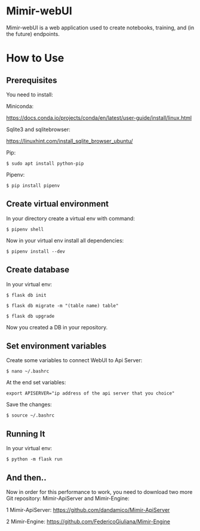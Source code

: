 # Mimir-webUI

Mimir-webUI is a web application used to create notebooks, training, and (in the future) endpoints.

How to Use
==========

Prerequisites
-------------

You need to install:

Miniconda: 

https://docs.conda.io/projects/conda/en/latest/user-guide/install/linux.html

Sqlite3 and sqlitebrowser:

https://linuxhint.com/install_sqlite_browser_ubuntu/

Pip: 

    $ sudo apt install python-pip
    
Pipenv:

    $ pip install pipenv
   

Create virtual environment
--------------------------

In your directory create a virtual env with command:

    $ pipenv shell
    

Now in your virtual env install all dependencies:

    $ pipenv install --dev
    


Create database
---------------

In your virtual env:

	$ flask db init

	$ flask db migrate -m "(table name) table"

	$ flask db upgrade

Now you created a DB in your repository.


Set environment variables
-------------------------

Create some variables to connect WebUI to Api Server:

    $ nano ~/.bashrc
    
At the end set variables: 

	export APISERVER="ip address of the api server that you choice"

Save the changes:
	
	$ source ~/.bashrc    



Running It
----------

In your virtual env:

    $ python -m flask run



And then..
----------

Now in order for this performance to work, you need to download two more Git repository: Mimir-ApiServer and Mimir-Engine:

1 Mimir-ApiServer: https://github.com/dandamico/Mimir-ApiServer

2 Mimir-Engine: https://github.com/FedericoGiuliana/Mimir-Engine